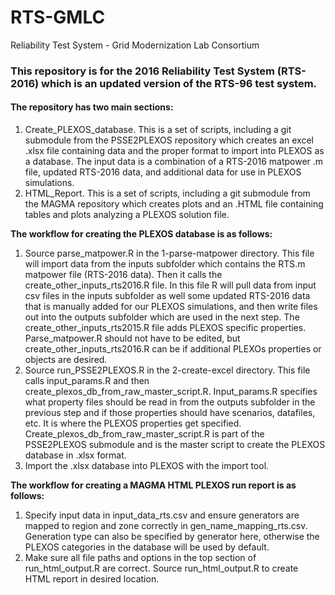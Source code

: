 # RTS-GMLC
Reliability Test System - Grid Modernization Lab Consortium

### This repository is for the 2016 Reliability Test System (RTS-2016) which is an updated version of the RTS-96 test system. 
#### The repository has two main sections: 

1.	Create_PLEXOS_database. This is a set of scripts, including a git submodule from the PSSE2PLEXOS repository which creates an excel .xlsx file containing data and the proper format to import into PLEXOS as a database. The input data is a combination of a RTS-2016 matpower .m file, updated RTS-2016 data, and additional data for use in PLEXOS simulations.
2.	HTML_Report. This is a set of scripts, including a git submodule from the MAGMA repository which creates plots and an .HTML file containing tables and plots analyzing a PLEXOS solution file. 

**The workflow for creating the PLEXOS database is as follows:**

1.	Source parse_matpower.R in the 1-parse-matpower directory. This file will import data from the inputs subfolder which contains the RTS.m matpower file (RTS-2016 data). Then it calls the create_other_inputs_rts2016.R file.  In this file R will pull data from input csv files in the inputs subfolder as well some updated RTS-2016 data that is manually added for our PLEXOS simulations, and then write files out into the outputs subfolder which are used in the next step. The create_other_inputs_rts2015.R file adds PLEXOS specific properties. Parse_matpower.R should not have to be edited, but create_other_inputs_rts2016.R can be if additional PLEXOs properties or objects are desired.
2.	Source run_PSSE2PLEXOS.R in the 2-create-excel directory. This file calls input_params.R and then create_plexos_db_from_raw_master_script.R. Input_params.R specifies what property files should be read in from the outputs subfolder in the previous step and if those properties should have scenarios, datafiles, etc. It is where the PLEXOS properties get specified. Create_plexos_db_from_raw_master_script.R is part of the PSSE2PLEXOS submodule and is the master script to create the PLEXOS database in .xlsx format. 
3.	Import the .xlsx database into PLEXOS with the import tool.

**The workflow for creating a MAGMA HTML PLEXOS run report is as follows:**

1.	Specify input data in input_data_rts.csv and ensure generators are mapped to region and zone correctly in gen_name_mapping_rts.csv. Generation type can also be specified by generator here, otherwise the PLEXOS categories in the database will be used by default.
2.	Make sure all file paths and options in the top section of run_html_output.R are correct. Source run_html_output.R to create HTML report in desired location.
